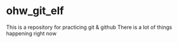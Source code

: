 # ohw_git_elf
This is a repository for practicing git & github
There is a lot of things happening right now

